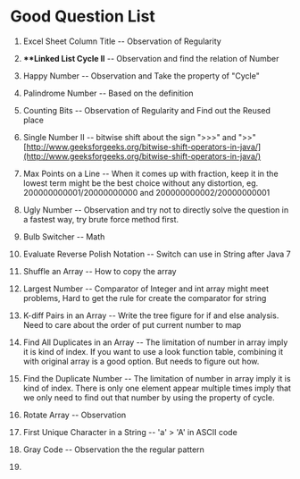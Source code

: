 # Good Question List

1. Excel Sheet Column Title  -- Observation of Regularity

2. **\*\*Linked List Cycle II** -- Observation and find the relation of Number

3. Happy Number -- Observation and Take the property of "Cycle"

4. Palindrome Number -- Based on the definition

5. Counting Bits -- Observation of Regularity and Find out the Reused place

6. Single Number II -- bitwise shift about the sign "&gt;&gt;&gt;" and "&gt;&gt;" [http://www.geeksforgeeks.org/bitwise-shift-operators-in-java/](http://www.geeksforgeeks.org/bitwise-shift-operators-in-java/)

7. Max Points on a Line -- When it comes up with fraction, keep it in the lowest term might be the best choice without any distortion, eg. 200000000001/20000000000   and   200000000002/20000000001

8. Ugly Number -- Observation and try not to directly solve the question in a fastest way, try brute force method first.

9. Bulb Switcher -- Math

10. Evaluate Reverse Polish Notation -- Switch can use in String after Java 7

11. Shuffle an Array -- How to copy the array

12. Largest Number -- Comparator of Integer and int array might meet problems,    Hard to get the rule for create the comparator for string

13. K-diff Pairs in an Array -- Write the tree figure for if and else analysis. Need to care about the order of put current number to map

14. Find All Duplicates in an Array -- The limitation of number in array imply it is kind of index. If you want to use a look function table, combining it with original array is a good option. But needs to figure out how.

15. Find the Duplicate Number -- The limitation of number in array imply it is kind of index. There is only one element appear multiple times imply that we only need to find out that number by using the property of cycle.

16. Rotate Array -- Observation

17. First Unique Character in a String --   'a' &gt; 'A'  in ASCII code

18. Gray Code -- Observation the the regular pattern

19. 


